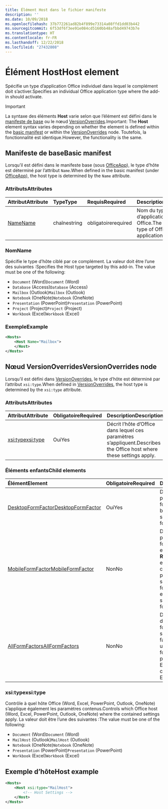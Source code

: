 ```yaml
---
title: Élément Host dans le fichier manifeste
description: ''
ms.date: 10/09/2018
ms.openlocfilehash: 37b772261ad82b4f899e73314a08ffd1dd03b442
ms.sourcegitcommit: 6f53df6f3ee91e084cd5160bb48afbbd49743b7e
ms.translationtype: HT
ms.contentlocale: fr-FR
ms.lasthandoff: 12/22/2018
ms.locfileid: "27432808"
---
```

# <a name="host-element"></a><span data-ttu-id="84f12-102">Élément Host</span><span class="sxs-lookup"><span data-stu-id="84f12-102">Host element</span></span>

<span data-ttu-id="84f12-103">Spécifie un type d’application Office individuel dans lequel le complément doit s’activer.</span><span class="sxs-lookup"><span data-stu-id="84f12-103">Specifies an individual Office application type where the add-in should activate.</span></span>

> [!IMPORTANT] 
> <span data-ttu-id="84f12-104">La syntaxe des éléments **Host** varie selon que l’élément est défini dans le [manifeste de base](#basic-manifest) ou le nœud [VersionOverrides](#versionoverrides-node).</span><span class="sxs-lookup"><span data-stu-id="84f12-104">Important: The **Host** element syntax varies depending on whether the element is defined within the [basic manifest](#basic-manifest) or within the [VersionOverrides](#versionoverrides-node) node.</span></span> <span data-ttu-id="84f12-105">Toutefois, la fonctionnalité est identique.</span><span class="sxs-lookup"><span data-stu-id="84f12-105">However, the functionality is the same.</span></span>  

## <a name="basic-manifest"></a><span data-ttu-id="84f12-106">Manifeste de base</span><span class="sxs-lookup"><span data-stu-id="84f12-106">Basic manifest</span></span>

<span data-ttu-id="84f12-107">Lorsqu’il est défini dans le manifeste base (sous [OfficeApp](officeapp.md)), le type d’hôte est déterminé par l’attribut `Name`.</span><span class="sxs-lookup"><span data-stu-id="84f12-107">When defined in the basic manifest (under [OfficeApp](officeapp.md)), the host type is determined by the `Name` attribute.</span></span>   

### <a name="attributes"></a><span data-ttu-id="84f12-108">Attributs</span><span class="sxs-lookup"><span data-stu-id="84f12-108">Attributes</span></span>

| <span data-ttu-id="84f12-109">Attribut</span><span class="sxs-lookup"><span data-stu-id="84f12-109">Attribute</span></span>     | <span data-ttu-id="84f12-110">Type</span><span class="sxs-lookup"><span data-stu-id="84f12-110">Type</span></span>   | <span data-ttu-id="84f12-111">Requis</span><span class="sxs-lookup"><span data-stu-id="84f12-111">Required</span></span> | <span data-ttu-id="84f12-112">Description</span><span class="sxs-lookup"><span data-stu-id="84f12-112">Description</span></span>                                      |
|:--------------|:-------|:---------|:-------------------------------------------------|
| [<span data-ttu-id="84f12-113">Name</span><span class="sxs-lookup"><span data-stu-id="84f12-113">Name</span></span>](#name) | <span data-ttu-id="84f12-114">chaîne</span><span class="sxs-lookup"><span data-stu-id="84f12-114">string</span></span> | <span data-ttu-id="84f12-115">obligatoire</span><span class="sxs-lookup"><span data-stu-id="84f12-115">required</span></span> | <span data-ttu-id="84f12-116">Nom du type d’application hôte Office.</span><span class="sxs-lookup"><span data-stu-id="84f12-116">The name of the type of Office host application.</span></span> |

### <a name="name"></a><span data-ttu-id="84f12-117">Nom</span><span class="sxs-lookup"><span data-stu-id="84f12-117">Name</span></span>
<span data-ttu-id="84f12-p102">Spécifie le type d’hôte ciblé par ce complément. La valeur doit être l’une des suivantes :</span><span class="sxs-lookup"><span data-stu-id="84f12-p102">Specifies the Host type targeted by this add-in. The value must be one of the following:</span></span>

- <span data-ttu-id="84f12-120">`Document` (Word)</span><span class="sxs-lookup"><span data-stu-id="84f12-120">`Document` (Word)</span></span>
- <span data-ttu-id="84f12-121">`Database` (Access)</span><span class="sxs-lookup"><span data-stu-id="84f12-121">`Database` (Access)</span></span>
- <span data-ttu-id="84f12-122">`Mailbox` (Outlook)</span><span class="sxs-lookup"><span data-stu-id="84f12-122">`Mailbox` (Outlook)</span></span>
- <span data-ttu-id="84f12-123">`Notebook` (OneNote)</span><span class="sxs-lookup"><span data-stu-id="84f12-123">`Notebook` (OneNote)</span></span>
- <span data-ttu-id="84f12-124">`Presentation` (PowerPoint)</span><span class="sxs-lookup"><span data-stu-id="84f12-124">`Presentation` (PowerPoint)</span></span>
- <span data-ttu-id="84f12-125">`Project` (Project)</span><span class="sxs-lookup"><span data-stu-id="84f12-125">`Project` (Project)</span></span>
- <span data-ttu-id="84f12-126">`Workbook` (Excel)</span><span class="sxs-lookup"><span data-stu-id="84f12-126">`Workbook` (Excel)</span></span>

### <a name="example"></a><span data-ttu-id="84f12-127">Exemple</span><span class="sxs-lookup"><span data-stu-id="84f12-127">Example</span></span>
```xml
<Hosts>
    <Host Name="Mailbox">
    </Host>
</Hosts>
```

## <a name="versionoverrides-node"></a><span data-ttu-id="84f12-128">Nœud VersionOverrides</span><span class="sxs-lookup"><span data-stu-id="84f12-128">VersionOverrides node</span></span>
<span data-ttu-id="84f12-129">Lorsqu’il est défini dans [VersionOverrides](versionoverrides.md), le type d’hôte est déterminé par l’attribut `xsi:type`.</span><span class="sxs-lookup"><span data-stu-id="84f12-129">When defined in [VersionOverrides](versionoverrides.md), the host type is determined by the `xsi:type` attribute.</span></span> 

### <a name="attributes"></a><span data-ttu-id="84f12-130">Attributs</span><span class="sxs-lookup"><span data-stu-id="84f12-130">Attributes</span></span>

|  <span data-ttu-id="84f12-131">Attribut</span><span class="sxs-lookup"><span data-stu-id="84f12-131">Attribute</span></span>  |  <span data-ttu-id="84f12-132">Obligatoire</span><span class="sxs-lookup"><span data-stu-id="84f12-132">Required</span></span>  |  <span data-ttu-id="84f12-133">Description</span><span class="sxs-lookup"><span data-stu-id="84f12-133">Description</span></span>  |
|:-----|:-----|:-----|
|  [<span data-ttu-id="84f12-134">xsi:type</span><span class="sxs-lookup"><span data-stu-id="84f12-134">xsi:type</span></span>](#xsitype)  |  <span data-ttu-id="84f12-135">Oui</span><span class="sxs-lookup"><span data-stu-id="84f12-135">Yes</span></span>  | <span data-ttu-id="84f12-136">Décrit l’hôte d’Office dans lequel ces paramètres s’appliquent.</span><span class="sxs-lookup"><span data-stu-id="84f12-136">Describes the Office host where these settings apply.</span></span>|

### <a name="child-elements"></a><span data-ttu-id="84f12-137">Éléments enfants</span><span class="sxs-lookup"><span data-stu-id="84f12-137">Child elements</span></span>

|  <span data-ttu-id="84f12-138">Élément</span><span class="sxs-lookup"><span data-stu-id="84f12-138">Element</span></span> |  <span data-ttu-id="84f12-139">Obligatoire</span><span class="sxs-lookup"><span data-stu-id="84f12-139">Required</span></span>  |  <span data-ttu-id="84f12-140">Description</span><span class="sxs-lookup"><span data-stu-id="84f12-140">Description</span></span>  |
|:-----|:-----|:-----|
|  [<span data-ttu-id="84f12-141">DesktopFormFactor</span><span class="sxs-lookup"><span data-stu-id="84f12-141">DesktopFormFactor</span></span>](desktopformfactor.md)    |  <span data-ttu-id="84f12-142">Oui</span><span class="sxs-lookup"><span data-stu-id="84f12-142">Yes</span></span>   |  <span data-ttu-id="84f12-143">Définit les paramètres pour le facteur de forme pour bureau.</span><span class="sxs-lookup"><span data-stu-id="84f12-143">Defines the settings for the desktop form factor.</span></span> |
|  [<span data-ttu-id="84f12-144">MobileFormFactor</span><span class="sxs-lookup"><span data-stu-id="84f12-144">MobileFormFactor</span></span>](mobileformfactor.md)    |  <span data-ttu-id="84f12-145">Non</span><span class="sxs-lookup"><span data-stu-id="84f12-145">No</span></span>   |  <span data-ttu-id="84f12-p103">Définit les paramètres pour le facteur de forme pour environnement mobile. **Remarque :** cet élément est uniquement pris en charge dans Outlook pour iOS.</span><span class="sxs-lookup"><span data-stu-id="84f12-p103">Defines the settings for the mobile form factor. **Note:** this element is only supported in Outlook for iOS.</span></span> |
|  [<span data-ttu-id="84f12-148">AllFormFactors</span><span class="sxs-lookup"><span data-stu-id="84f12-148">AllFormFactors</span></span>](allformfactors.md)    |  <span data-ttu-id="84f12-149">Non</span><span class="sxs-lookup"><span data-stu-id="84f12-149">No</span></span>   |  <span data-ttu-id="84f12-150">Définit les paramètres de tous les facteurs de forme.</span><span class="sxs-lookup"><span data-stu-id="84f12-150">Defines the settings for all form factors.</span></span> <span data-ttu-id="84f12-151">Utilisé uniquement par des fonctions personnalisées dans Excel.</span><span class="sxs-lookup"><span data-stu-id="84f12-151">Only used by custom functions in Excel.</span></span> |

### <a name="xsitype"></a><span data-ttu-id="84f12-152">xsi:type</span><span class="sxs-lookup"><span data-stu-id="84f12-152">xsi:type</span></span>

<span data-ttu-id="84f12-153">Contrôle à quel hôte Office (Word, Excel, PowerPoint, Outlook, OneNote) s’applique également les paramètres contenus.</span><span class="sxs-lookup"><span data-stu-id="84f12-153">Controls which Office host (Word, Excel, PowerPoint, Outlook, OneNote) where the contained settings apply.</span></span> <span data-ttu-id="84f12-154">La valeur doit être l’une des suivantes :</span><span class="sxs-lookup"><span data-stu-id="84f12-154">The value must be one of the following:</span></span>

- <span data-ttu-id="84f12-155">`Document` (Word)</span><span class="sxs-lookup"><span data-stu-id="84f12-155">`Document` (Word)</span></span>
- <span data-ttu-id="84f12-156">`MailHost` (Outlook)</span><span class="sxs-lookup"><span data-stu-id="84f12-156">`MailHost` (Outlook)</span></span>    
- <span data-ttu-id="84f12-157">`Notebook` (OneNote)</span><span class="sxs-lookup"><span data-stu-id="84f12-157">`Notebook` (OneNote)</span></span>
- <span data-ttu-id="84f12-158">`Presentation` (PowerPoint)</span><span class="sxs-lookup"><span data-stu-id="84f12-158">`Presentation` (PowerPoint)</span></span>
- <span data-ttu-id="84f12-159">`Workbook` (Excel)</span><span class="sxs-lookup"><span data-stu-id="84f12-159">`Workbook` (Excel)</span></span>

## <a name="host-example"></a><span data-ttu-id="84f12-160">Exemple d’hôte</span><span class="sxs-lookup"><span data-stu-id="84f12-160">Host example</span></span> 
```xml
<Hosts>
    <Host xsi:type="MailHost">
        <!-- Host Settings -->
    </Host>
</Hosts>
```
